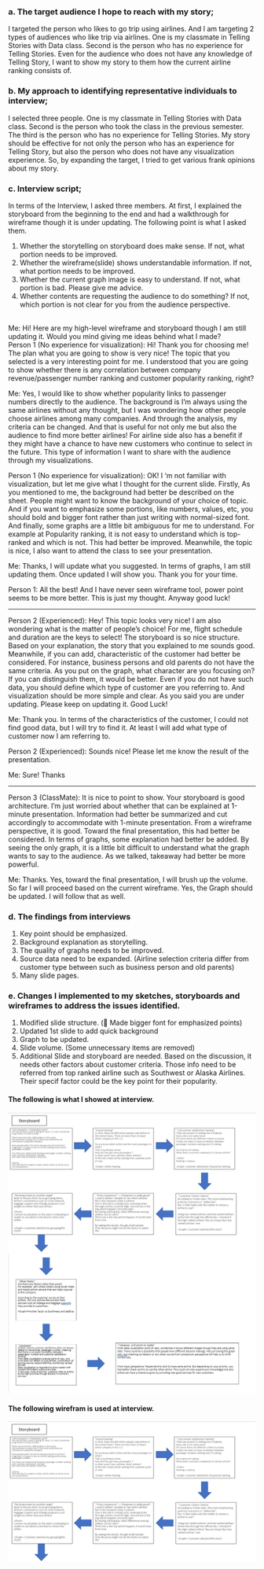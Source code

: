 


### a. The target audience I hope to reach with my story;
I targeted the person who likes to go trip using airlines. And I am targeting 2 types of audiences who like trip via airlines. One is my classmate in Telling Stories with Data class. Second is the person who has no experience for Telling Stories. Even for the audience who does not have any knowledge of Telling Story, I want to show my story to them how the current airline ranking consists of.

### b. My approach to identifying representative individuals to interview;
I selected three people. One is my classmate in Telling Stories with Data class. Second is the person who took the class in the previous semester. The third is the person who has no experience for Telling Stories. My story should be effective for not only the person who has an experience for Telling Story, but also the person who does not have any visualization experience. So, by expanding the target, I tried to get various frank opinions about my story. 

### c. Interview script;
In terms of the Interview, I asked three members. At first, I explained the storyboard from the beginning to the end and had a walkthrough for wireframe though it is under updating. The following point is what I asked them.<br>
1.	Whether the storytelling on storyboard does make sense. If not, what portion needs to be improved.
2.	Whether the wireframe(slide) shows understandable information. If not, what portion needs to be improved.
3.	Whether the current graph image is easy to understand. If not, what portion is bad. Please give me advice.
4.	Whether contents are requesting the audience to do something? If not, which portion is not clear for you from the audience perspective.<br><br>

Me: Hi! Here are my high-level wireframe and storyboard though I am still updating it. Would you mind giving me ideas behind what I made?<br>
Person 1 (No experience for visualization): Hi! Thank you for choosing me! The plan what you are going to show is very nice! The topic that you selected is a very interesting point for me. I understood that you are going to show whether there is any correlation between company revenue/passenger number ranking and customer popularity ranking, right?<br>

Me: Yes, I would like to show whether popularity links to passenger numbers directly to the audience. The background is I’m always using the same airlines without any thought, but I was wondering how other people choose airlines among many companies. And through the analysis, my criteria can be changed. And that is useful for not only me but also the audience to find more better airlines! For airline side also has a benefit if they might have a chance to have new customers who continue to select in the future. This type of information I want to share with the audience through my visualizations.<br>

Person 1 (No experience for visualization): OK! I ‘m not familiar with visualization, but let me give what I thought for the current slide. Firstly, As you mentioned to me, the background had better be described on the sheet. People might want to know the background of your choice of topic. And if you want to emphasize some portions, like numbers, values, etc, you should bold and bigger font rather than just writing with normal-sized font. And finally, some graphs are a little bit ambiguous for me to understand. For example at Popularity ranking, it is not easy to understand which is top-ranked and which is not. This had better be improved. Meanwhile, the topic is nice, I also want to attend the class to see your presentation.<br>

Me: Thanks, I will update what you suggested. In terms of graphs, I am still updating them. Once updated I will show you. Thank you for your time.<br>

Person 1: All the best! And I have never seen wireframe tool, power point seems to be more better. This is just my thought. Anyway good luck!<br>
________________________________________
Person 2 (Experienced): Hey! This topic looks very nice! I am also wondering what is the matter of people’s choice! For me, flight schedule and duration are the keys to select! The storyboard is so nice structure. Based on your explanation, the story that you explained to me sounds good. Meanwhile, if you can add, characteristic of the customer had better be considered. For instance, business persons and old parents do not have the same criteria. As you put on the graph, what character are you focusing on? If you can distinguish them, it would be better. Even if you do not have such data, you should define which type of customer are you referring to. And visualization should be more simple and clear. As you said you are under updating. Please keep on updating it. Good Luck!<br>

Me: Thank you. In terms of the characteristics of the customer, I could not find good data, but I will try to find it. At least I will add what type of customer now I am referring to.<br>

Person 2 (Experienced):  Sounds nice!  Please let me know the result of the presentation.<br>

Me: Sure!  Thanks<br>
________________________________________
Person 3 (ClassMate): It is nice to point to show. Your storyboard is good architecture. I’m just worried about whether that can be explained at 1-minute presentation. Information had better be summarized and cut accordingly to accommodate with 1-minute presentation. From a wireframe perspective, it is good. Toward the final presentation, this had better be considered. In terms of graphs, some explanation had better be added. By seeing the only graph, it is a little bit difficult to understand what the graph wants to say to the audience. As we talked, takeaway had better be more powerful.<br> 

Me: Thanks. Yes, toward the final presentation, I will brush up the volume. So far I will proceed based on the current wireframe. Yes, the Graph should be updated. I will follow that as well.<br>

### d. The findings from interviews
1.	Key point should be emphasized.
2.	Background explanation as storytelling.
3.	The quality of graphs needs to be improved.
4.	Source data need to be expanded. (Airline selection criteria differ from customer type between such as business person and old parents)
5.	Many slide pages.<br> 
### e. Changes I implemented to my sketches, storyboards and wireframes to address the issues identified.
1.	Modified slide structure. ( Made bigger font for emphasized points)
2.	Updated 1st slide to add quick background 
3.	Graph to be updated.
4.	Slide volume. (Some unnecessary items are removed)
5.	Additional Slide and storyboard are needed. Based on the discussion, it needs other factors about customer criteria. Those info need to be referred from top ranked airline such as Southwest or Alaska Airlines. Their specif factor could be the key point for their popularity. <br>

#### The following is what I showed at interview.
![Alt text](/Data/Storyboard1.png)<br>
![Alt text](/Data/Storyboard2.png)<br>

#### The following wirefram is used at interview.
![Alt text](/Data/Storyboard1.png)<br>
